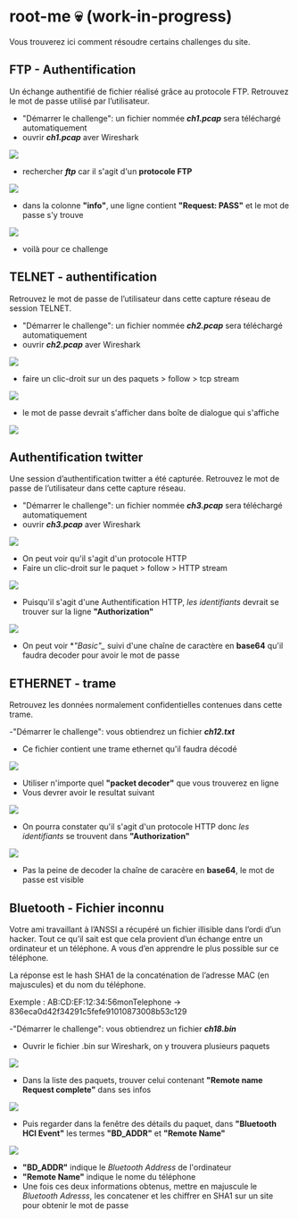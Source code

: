 # root-me :skull: (work-in-progress)
Vous trouverez ici comment résoudre certains challenges du site.

## FTP - Authentification
Un échange authentifié de fichier réalisé grâce au protocole FTP. Retrouvez le mot de passe utilisé par l’utilisateur.

- "Démarrer le challenge": un fichier nommée **_ch1.pcap_** sera téléchargé automatiquement
- ouvrir **_ch1.pcap_** aver Wireshark

![](/ss_00001.png)

- rechercher **_ftp_** car il s'agit d'un **protocole FTP**

![](/ss_00002.png)

- dans la colonne **"info"**, une ligne contient **"Request: PASS"** et le mot de passe s'y trouve

![](/ss_00003.png)

- voilà pour ce challenge


## TELNET - authentification
Retrouvez le mot de passe de l’utilisateur dans cette capture réseau de session TELNET.

- "Démarrer le challenge": un fichier nommée **_ch2.pcap_** sera téléchargé automatiquement
- ouvrir **_ch2.pcap_** aver Wireshark

![](/ss_00004.png)

- faire un clic-droit sur un des paquets > follow > tcp stream

![](/ss_00005.png)

- le mot de passe devrait s'afficher dans boîte de dialogue qui s'affiche

![](/ss_00006.png)

## Authentification twitter
Une session d’authentification twitter a été capturée. Retrouvez le mot de passe de l’utilisateur dans cette capture réseau.

- "Démarrer le challenge": un fichier nommée **_ch3.pcap_** sera téléchargé automatiquement
- ouvrir **_ch3.pcap_** aver Wireshark

![](/ss_00007.png)

- On peut voir qu'il s'agit d'un protocole HTTP
- Faire un clic-droit sur le paquet > follow > HTTP stream

![](/ss_00008.png)

- Puisqu'il s'agit d'une Authentification HTTP, _les identifiants_ devrait se trouver sur la ligne **"Authorization"**

![](/ss_00009.png)

- On peut voir **"Basic"_* suivi d'une chaîne de caractère en **base64** qu'il faudra decoder pour avoir le mot de passe

## ETHERNET - trame
Retrouvez les données normalement confidentielles contenues dans cette trame.

-"Démarrer le challenge": vous obtiendrez un fichier **_ch12.txt_**
- Ce fichier contient une trame ethernet qu'il faudra décodé

![](/ss_00010.png)

- Utiliser n'importe quel **"packet decoder"** que vous trouverez en ligne
- Vous devrer avoir le resultat suivant

![](/ss_00011.png)

- On pourra constater qu'il s'agit d'un protocole HTTP donc _les identifiants_ se trouvent dans **"Authorization"**

![](/ss_00012.png)

- Pas la peine de decoder la chaîne de caracère en **base64**, le mot de passe est visible

## Bluetooth - Fichier inconnu
Votre ami travaillant à l’ANSSI a récupéré un fichier illisible dans l’ordi d’un hacker. Tout ce qu’il sait est que cela provient d’un échange entre un ordinateur et un téléphone. A vous d’en apprendre le plus possible sur ce téléphone.

La réponse est le hash SHA1 de la concaténation de l’adresse MAC (en majuscules) et du nom du téléphone.

Exemple :
AB:CD:EF:12:34:56monTelephone -> 836eca0d42f34291c5fefe91010873008b53c129

-"Démarrer le challenge": vous obtiendrez un fichier **_ch18.bin_**
- Ouvrir le fichier .bin sur Wireshark, on y trouvera plusieurs paquets

![](/ss_00013.png)

- Dans la liste des paquets, trouver celui contenant **"Remote name Request complete"** dans ses infos

![](/ss_00014.png)

- Puis regarder dans la fenêtre des détails du paquet, dans **"Bluetooth HCI Event"** les termes **"BD_ADDR"** et **"Remote Name"**

![](/ss_00015.png)

- **"BD_ADDR"** indique le _Bluetooth Address_ de l'ordinateur
- **"Remote Name"** indique le nome du téléphone
- Une fois ces deux informations obtenus, mettre en majuscule le _Bluetooth Adresss_, les concatener et les chiffrer en SHA1 sur un site pour obtenir le mot de passe

